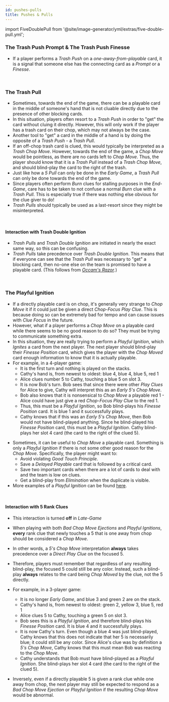 ```yaml
---
id: pushes-pulls
title: Pushes & Pulls
---
```


import FiveDoublePull from '@site/image-generator/yml/extras/five-double-pull.yml';

### The Trash Push Prompt & The Trash Push Finesse

- If a player performs a *Trash Push* on a *one-away-from-playable* card, it is a signal that someone else has the connecting card as a *Prompt* or a *Finesse*.

<br />

### The Trash Pull

- Sometimes, towards the end of the game, there can be a playable card in the middle of someone's hand that is not cluable directly due to the presence of other blocking cards.
- In this situation, players often resort to a *Trash Push* in order to "get" the card without cluing it directly. However, this will only work if the player has a trash card on their chop, which may not always be the case.
- Another tool to "get" a card in the middle of a hand is by doing the opposite of a *Trash Push* - a *Trash Pull*.
- If an off-chop trash card is clued, this would typically be interpreted as a *Trash Chop Move*. However, towards the end of the game, a *Chop Move* would be pointless, as there are no cards left to *Chop Move*. Thus, the player should know that it is a *Trash Pull* instead of a *Trash Chop Move*, and should blind-play the card to the right of the trash.
- Just like how a *5 Pull* can only be done in the *Early Game*, a *Trash Pull* can only be done towards the end of the game.
- Since players often perform *Burn* clues for stalling purposes in the *End-Game*, care has to be taken to not confuse a normal *Burn* clue with a *Trash Pull*. This is especially true if there was nothing else obvious for the clue giver to do!
- *Trash Pulls* should typically be used as a last-resort since they might be misinterpreted.

<br />

#### Interaction with Trash Double Ignition

- *Trash Pulls* and *Trash Double Ignition* are initiated in nearly the exact same way, so this can be confusing.
- *Trash Pulls* take precedence over *Trash Double Ignition*. This means that if everyone can see that the *Trash Pull* was necessary to "get" a blocking card, then no-one else on the team is promised to have a playable card. (This follows from *[Occam's Razor](../level-10.md#clue-interpretation--occams-razor)*.)

<br />

### The Playful Ignition

- If a directly playable card is on chop, it's generally very strange to *Chop Move* it if it could just be given a direct *Chop-Focus Play Clue*. This is because doing so can be extremely bad for tempo and can cause issues with *Clue Focus* in the future.
- However, what if a player performs a *Chop Move* on a playable card while there seems to be no good reason to do so? They must be trying to communicate something extra.
- In this situation, they are really trying to perform a *Playful Ignition*, which *Ignites* a card from the next player. The next player should blind-play their *Finesse Position* card, which gives the player with the *Chop Moved* card enough information to know that it is actually playable.
- For example, in a 4-player game:
  - It is the first turn and nothing is played on the stacks.
  - Cathy's hand is, from newest to oldest: blue 4, blue 4, blue 5, red 1
  - Alice clues number 5 to Cathy, touching a blue 5 on slot 3.
  - It is now Bob's turn. Bob sees that since there were other *Play Clues* for Alice to give, Cathy will interpret this as an *Early 5's Chop Move*.
  - Bob also knows that it is nonsensical to *Chop Move* a playable red 1 - Alice could have just give a red *Chop-Focus Play Clue* to the red 1.
  - Thus, this must be a *Playful Ignition*, so Bob blind-plays his *Finesse Position* card. It is blue 1 and it successfully plays.
  - Cathy knows that if this was an *Early 5's Chop Move*, then Bob would not have blind-played anything. Since he blind-played his *Finesse Position* card, this must be a *Playful Ignition*. Cathy blind-plays her slot 4 card (the card to the right of the clued 5).

<FiveDoublePull />

- Sometimes, it can be useful to *Chop Move* a playable card. Something is only a *Playful Ignition* if there is not some other good reason for the *Chop Move*. Specifically, the player might want to:
  - Avoid violating *Good Touch Principle*.
  - Save a *Delayed Playable* card that is followed by a critical card.
  - Save two important cards when there are a lot of cards to deal with and the team is low on clues.
  - Get a blind-play from *Elimination* when the duplicate is visible.
- More examples of a *Playful Ignition* can be found [here](../examples/5-double-pull.md).

<br />

#### Interaction with 5 Rank Clues

- This interaction is turned **off** in *Late-Game*
- When playing with both *Bad Chop Move Ejections* and *Playful Ignitions*, **every** rank clue that newly touches a 5 that is one away from chop should be considered a *Chop Move*.
- In other words, a *5's Chop Move* interpretation **always** takes precedence over a *Direct Play Clue* on the focused 5.
- Therefore, players must remember that regardless of any resulting blind-play, the focused 5 could still be any color. Instead, such a blind-play **always** relates to the card being *Chop Moved* by the clue, not the 5 directly.
- For example, in a 3-player game:
  - It is no longer *Early Game*, and blue 3 and green 2 are on the stack.
  - Cathy's hand is, from newest to oldest: green 2, yellow 3, blue 5, red 1
  - Alice clues 5 to Cathy, touching a green 5 on slot 3.
  - Bob sees this is a *Playful Ignition*, and therefore blind-plays his *Finesse Position* card. It is blue 4 and it successfully plays.
  - It is now Cathy's turn. Even though a blue 4 was just blind-played, Cathy knows that this does not indicate that her 5 is necessarily blue; it could still be any color. Since Alice's clue was by definition a *5's Chop Move*, Cathy knows that this must mean Bob was reacting to the *Chop Move*.
  - Cathy understands that Bob must have blind-played as a *Playful Ignition*. She blind-plays her slot 4 card (the card to the right of the clued 5).

- Inversely, even if a directly playable 5 is given a rank clue while one away from chop, the next player may still be expected to respond as a *Bad Chop Move Ejection* or *Playful Ignition* if the resulting *Chop Move* would be abnormal.

<br />

